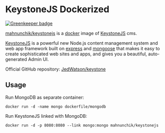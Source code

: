 # KeystoneJS Dockerized

[![Greenkeeper badge](https://badges.greenkeeper.io/mahnunchik/keystonejs-docker.svg)](https://greenkeeper.io/)

[mahnunchik/keystonejs](https://registry.hub.docker.com/u/mahnunchik/keystonejs/) is a [docker](https://docker.com) image of [KeystoneJS](http://keystonejs.com) cms.

[KeystoneJS](http://keystonejs.com) is a powerful new Node.js content management system and web app framework built on [express](http://expressjs.com) and [mongoose](http://mongoosejs.com) that makes it easy to create sophisticated web sites and apps, and gives you a beautiful, auto-generated Admin UI.

Official GitHub repository: [JedWatson/keystone](https://github.com/JedWatson/keystone)

## Usage

Run MongoDB as separate container:

	docker run -d -name mongo dockerfile/mongodb

Run KeystoneJS linked with MongoDB:

	docker run -d -p 8080:8080 --link mongo:mongo mahnunchik/keystonejs
